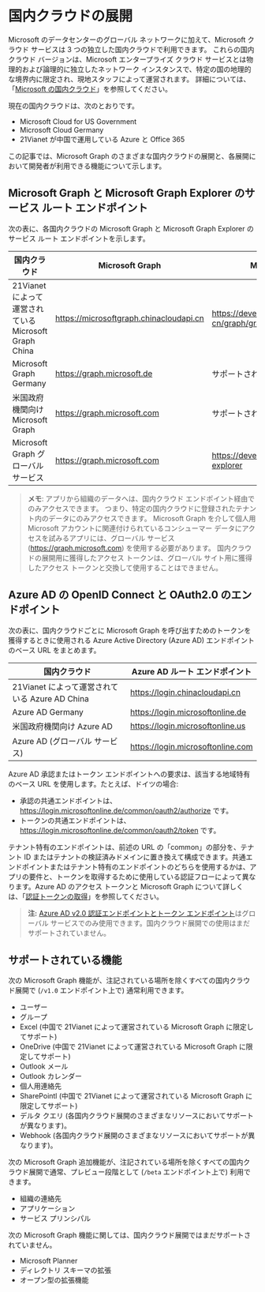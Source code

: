 # <a name="national-cloud-deployments"></a>国内クラウドの展開


Microsoft のデータセンターのグローバル ネットワークに加えて、Microsoft クラウド サービスは 3 つの独立した国内クラウドで利用できます。 これらの国内クラウド バージョンは、Microsoft エンタープライズ クラウド サービスとは物理的および論理的に独立したネットワーク インスタンスで、特定の国の地理的な境界内に限定され、現地スタッフによって運営されます。 詳細については、「[Microsoft の国内クラウド](https://www.microsoft.com/ja-JP/TrustCenter/CloudServices/NationalCloud)」を参照してください。

現在の国内クラウドは、次のとおりです。

- Microsoft Cloud for US Government
- Microsoft Cloud Germany
- 21Vianet が中国で運用している Azure と Office 365

この記事では、Microsoft Graph のさまざまな国内クラウドの展開と、各展開において開発者が利用できる機能について示します。

## <a name="microsoft-graph-and-microsoft-graph-explorer-service-root-endpoints"></a>Microsoft Graph と Microsoft Graph Explorer のサービス ルート エンドポイント

次の表に、各国内クラウドの Microsoft Graph と Microsoft Graph Explorer のサービス ルート エンドポイントを示します。

| 国内クラウド | Microsoft Graph | Microsoft Graph Explorer
|---------------------------|----------------|----------------|
| 21Vianet によって運営されている Microsoft Graph China | https://microsoftgraph.chinacloudapi.cn | https://developer.microsoft.com/zh-cn/graph/graph-explorer-china |
| Microsoft Graph Germany | https://graph.microsoft.de | サポートされていません。 |
| 米国政府機関向け Microsoft Graph | https://graph.microsoft.com | サポートされていません。 |
| Microsoft Graph グローバル サービス | https://graph.microsoft.com | https://developer.microsoft.com/graph/graph-explorer |

> **メモ**: アプリから組織のデータへは、国内クラウド エンドポイント経由でのみアクセスできます。 つまり、特定の国内クラウドに登録されたテナント内のデータにのみアクセスできます。 Microsoft Graph を介して個人用 Microsoft アカウントに関連付けられているコンシューマー データにアクセスを試みるアプリには、グローバル サービス (https://graph.microsoft.com) を使用する必要があります。 国内クラウドの展開用に獲得したアクセス トークンは、グローバル サイト用に獲得したアクセス トークンと交換して使用することはできません。

## <a name="azure-ad-openid-connect-and-oauth20-endpoints"></a>Azure AD の OpenID Connect と OAuth2.0 のエンドポイント

次の表に、国内クラウドごとに Microsoft Graph を呼び出すためのトークンを獲得するときに使用される Azure Active Directory (Azure AD) エンドポイントのベース URL をまとめます。

| 国内クラウド | Azure AD ルート エンドポイント |
|---------------------------|----------------|
| 21Vianet によって運営されている Azure AD China |https://login.chinacloudapi.cn |
| Azure AD Germany | https://login.microsoftonline.de |
| 米国政府機関向け Azure AD | https://login.microsoftonline.us |
| Azure AD (グローバル サービス) | https://login.microsoftonline.com |

Azure AD 承認またはトークン エンドポイントへの要求は、該当する地域特有のベース URL を使用します。たとえば、ドイツの場合:

- 承認の共通エンドポイントは、https://login.microsoftonline.de/common/oauth2/authorize です。
- トークンの共通エンドポイントは、https://login.microsoftonline.de/common/oauth2/token です。

テナント特有のエンドポイントは、前述の URL の「common」の部分を、テナント ID またはテナントの検証済みドメインに置き換えて構成できます。共通エンドポイントまたはテナント特有のエンドポイントのどちらを使用するかは、アプリの要件と、トークンを取得するために使用している認証フローによって異なります。Azure AD のアクセス トークンと Microsoft Graph について詳しくは、「[認証トークンの取得](./auth_overview.md)」を参照してください。

> **注:** [Azure AD v2.0 認証エンドポイントとトークン エンドポイント](https://azure.microsoft.com/ja-JP/documentation/articles/active-directory-appmodel-v2-overview/)はグローバル サービスでのみ使用できます。国内クラウド展開での使用はまだサポートされていません。

## <a name="supported-features"></a>サポートされている機能

次の Microsoft Graph 機能が、注記されている場所を除くすべての国内クラウド展開で (`/v1.0` エンドポイント上で) 通常利用できます。

* ユーザー
* グループ
* Excel (中国で 21Vianet によって運営されている Microsoft Graph に限定してサポート)
* OneDrive (中国で 21Vianet によって運営されている Microsoft Graph に限定してサポート)
* Outlook メール
* Outlook カレンダー
* 個人用連絡先 
* SharePointl (中国で 21Vianet によって運営されている Microsoft Graph に限定してサポート)
* デルタ クエリ (各国内クラウド展開のさまざまなリソースにおいてサポートが異なります)。
* Webhook (各国内クラウド展開のさまざまなリソースにおいてサポートが異なります)。

次の Microsoft Graph 追加機能が、注記されている場所を除くすべての国内クラウド展開で通常、プレビュー段階として (`/beta` エンドポイント上で) 利用できます。

* 組織の連絡先
* アプリケーション
* サービス プリンシパル

次の Microsoft Graph 機能に関しては、国内クラウド展開ではまだサポートされていません。

* Microsoft Planner
* ディレクトリ スキーマの拡張
* オープン型の拡張機能
